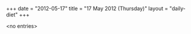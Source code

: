 +++
date = "2012-05-17"
title = "17 May 2012 (Thursday)"
layout = "daily-diet"
+++


\<no entries\>
